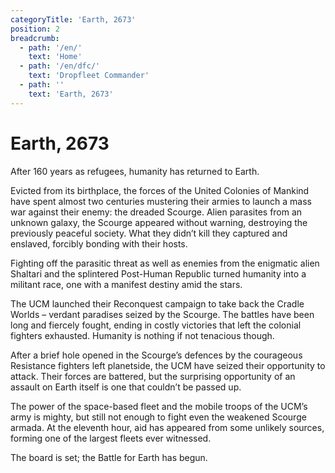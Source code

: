 ```yaml
---
categoryTitle: 'Earth, 2673'
position: 2
breadcrumb:
  - path: '/en/'
    text: 'Home'
  - path: '/en/dfc/'
    text: 'Dropfleet Commander'
  - path: ''
    text: 'Earth, 2673'
---
```


# Earth, 2673

After 160 years as refugees, humanity has returned to Earth.

Evicted from its birthplace, the forces of the United Colonies of Mankind have spent almost two centuries mustering their armies to launch a mass war against their enemy: the dreaded Scourge. Alien parasites from an unknown galaxy, the Scourge appeared without warning, destroying the previously peaceful society. What they didn’t kill they captured and enslaved, forcibly bonding with their hosts.

Fighting off the parasitic threat as well as enemies from the enigmatic alien Shaltari and the splintered Post-Human Republic turned humanity into a militant race, one with a manifest destiny amid the stars.

The UCM launched their Reconquest campaign to take back the Cradle Worlds – verdant paradises seized by the Scourge. The battles have been long and fiercely fought, ending in costly victories that left the colonial fighters exhausted. Humanity is nothing if not tenacious though.

After a brief hole opened in the Scourge’s defences by the courageous Resistance fighters left planetside, the UCM have seized their opportunity to attack. Their forces are battered, but the surprising opportunity of an assault on Earth itself is one that couldn’t be passed up.

The power of the space-based fleet and the mobile troops of the UCM’s army is mighty, but still not enough to fight even the weakened Scourge armada. At the eleventh hour, aid has appeared from some unlikely sources, forming one of the largest fleets ever witnessed.

The board is set; the Battle for Earth has begun.
